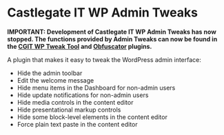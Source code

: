 # Castlegate IT WP Admin Tweaks #

**IMPORTANT: Development of Castlegate IT WP Admin Tweaks has now stopped. The functions provided by Admin Tweaks can now be found in the [CGIT WP Tweak Tool](https://github.com/castlegateit/cgit-wp-tweak-tool) and [Obfuscator](https://github.com/castlegateit/cgit-wp-obfuscator) plugins.**

A plugin that makes it easy to tweak the WordPress admin interface:

*   Hide the admin toolbar
*   Edit the welcome message
*   Hide menu items in the Dashboard for non-admin users
*   Hide update notifications for non-admin users
*   Hide media controls in the content editor
*   Hide presentational markup controls
*   Hide some block-level elements in the content editor
*   Force plain text paste in the content editor

